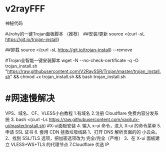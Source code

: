 # v2rayFFF
神秘代码

#Jrohy的一键Trojan面板脚本 （推荐）
##安装/更新
source <(curl -sL https://git.io/trojan-install)

##卸载
source <(curl -sL https://git.io/trojan-install) --remove


#Trojan全智能一键安装脚本
wget -N --no-check-certificate -q -O trojan_install.sh "https://raw.githubusercontent.com/V2RaySSR/Trojan/master/trojan_install.sh" && chmod +x trojan_install.sh && bash trojan_install.sh

#网速慢解决
=============================================================

VPS、域名、CF、VLESS小白教程
1.有域名
2.注册 Cloudflare 免费内容分发系统
3. bash <(curl -Ls https://raw.githubusercontent.com/vaxilu/x-ui/master/install.sh) #X-ui面板安装
4. 输入 x-ui 命令，进入 X-ui 的命令菜单
5. 申请 SSL 证书
6. 套用 CDN 拯救垃圾线路
  1、打开 DNS 解析页面的的 小云朵。
  2、找到 SSL/TLS 选项，把加密选项改为 完全/完全（严格）
  3、在 X-ui 面板建立 VLESS+WS+TLS 的代理节点
7.Cloudflare 优选 IP
